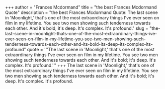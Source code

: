 +++
author = "Frances Mcdormand"
title = "the best Frances Mcdormand Quote"
description = "the best Frances Mcdormand Quote: The last scene in 'Moonlight,' that's one of the most extraordinary things I've ever seen on film in my lifetime. You see two men showing such tenderness towards each other. And it's bold; it's deep. It's complex. It's profound."
slug = "the-last-scene-in-moonlight-thats-one-of-the-most-extraordinary-things-ive-ever-seen-on-film-in-my-lifetime-you-see-two-men-showing-such-tenderness-towards-each-other-and-its-bold-its-deep-its-complex-its-profound"
quote = '''The last scene in 'Moonlight,' that's one of the most extraordinary things I've ever seen on film in my lifetime. You see two men showing such tenderness towards each other. And it's bold; it's deep. It's complex. It's profound.'''
+++
The last scene in 'Moonlight,' that's one of the most extraordinary things I've ever seen on film in my lifetime. You see two men showing such tenderness towards each other. And it's bold; it's deep. It's complex. It's profound.
